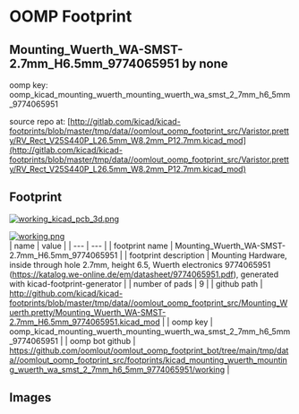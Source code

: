 # OOMP Footprint  
## Mounting_Wuerth_WA-SMST-2.7mm_H6.5mm_9774065951  by none  
  
oomp key: oomp_kicad_mounting_wuerth_mounting_wuerth_wa_smst_2_7mm_h6_5mm_9774065951  
  
source repo at: [http://gitlab.com/kicad/kicad-footprints/blob/master/tmp/data//oomlout_oomp_footprint_src/Varistor.pretty/RV_Rect_V25S440P_L26.5mm_W8.2mm_P12.7mm.kicad_mod](http://gitlab.com/kicad/kicad-footprints/blob/master/tmp/data//oomlout_oomp_footprint_src/Varistor.pretty/RV_Rect_V25S440P_L26.5mm_W8.2mm_P12.7mm.kicad_mod)  
## Footprint  
  
[![working_kicad_pcb_3d.png](working_kicad_pcb_3d_600.png)](working_kicad_pcb_3d.png)  
  
[![working.png](working_600.png)](working.png)  
| name | value | 
| --- | --- | 
| footprint name | Mounting_Wuerth_WA-SMST-2.7mm_H6.5mm_9774065951 | 
| footprint description | Mounting Hardware, inside through hole 2.7mm, height 6.5, Wuerth electronics 9774065951 (https://katalog.we-online.de/em/datasheet/9774065951.pdf), generated with kicad-footprint-generator | 
| number of pads | 9 | 
| github path | http://github.com/kicad/kicad-footprints/blob/master/tmp/data//oomlout_oomp_footprint_src/Mounting_Wuerth.pretty/Mounting_Wuerth_WA-SMST-2.7mm_H6.5mm_9774065951.kicad_mod | 
| oomp key | oomp_kicad_mounting_wuerth_mounting_wuerth_wa_smst_2_7mm_h6_5mm_9774065951 | 
| oomp bot github | https://github.com/oomlout/oomlout_oomp_footprint_bot/tree/main/tmp/data//oomlout_oomp_footprint_src/footprints/kicad_mounting_wuerth_mounting_wuerth_wa_smst_2_7mm_h6_5mm_9774065951/working | 
## Images  
